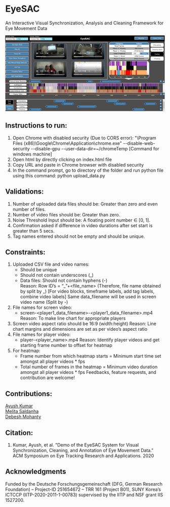 # EyeSAC
An Interactive Visual Synchronization, Analysis and Cleaning Framework for Eye Movement Data


![alt text](https://github.com/ayushGHub/EyeSAC/blob/main/teaser.JPG)

## Instructions to run:
1.	Open Chrome with disabled security (Due to CORS error): 
"\Program Files (x86)\Google\Chrome\Application\chrome.exe" --disable-web-security --disable-gpu --user-data-dir=~/chromeTemp 	[Command for windows machine]
2.	Open html by directly clicking on index.html file
3.	Copy URL and paste in Chrome browser with disabled security
4.	In the command prompt, go to directory of the folder and run python file using this command: 
python upload_data.py

## Validations:
1.	Number of uploaded data files should be: Greater than zero and even number of files.
2.	Number of video files should be: Greater than zero.
3.	Noise Threshold Input should be: A floating point number ∈ [0, 1].
4.	Confirmation asked if difference in video durations after set start is greater than 5 secs.
5.	Tag names entered should not be empty and should be unique.

## Constraints:
1.	Uploaded CSV file and video names:
	-	Should be unique
	-	Should not contain underscores (_)
	-	Data files: Should not contain hyphens (-)  
Reason: Row ID’s = “<prefix>_”+<file_name> (Therefore, file name obtained by split by _)
      [For video blocks, timeframe labels, add tag labels, combine video labels]
	 Same data_filename will be used in screen video name (Split by -)
2.	File names for screen video:
	-	screen-<player1_data_filename>-<player1_data_filename>.mp4
Reason: To make line chart for appropriate players
3.	Screen video aspect ratio should be 16:9 (width:height)
Reason: Line chart margins and dimensions are set as per video’s aspect ratio
4.	File names for player video:
	-	player-<player_name>.mp4
Reason: Identify player videos and get starting frame number to offset for heatmap 
5.	For heatmap:
	-	Frame number from which heatmap starts = Minimum start time set amongst all player videos * fps
	-	Total number of frames in the heatmap = Minimum video duration amongst all player videos * fps
Feedbacks, feature requests, and contribution are welcome!

## Contributions:
[Ayush Kumar](https://github.com/ayushGHub)  
[Melita Saldanha](https://github.com/melitasaldanha)  
[Debesh Mohanty](https://github.com/debeshm)

## Citation:
1. Kumar, Ayush, et al. "Demo of the EyeSAC System for Visual Synchronization, Cleaning, and Annotation of Eye Movement Data." ACM Symposium on Eye Tracking Research and Applications. 2020

## Acknowledgments
Funded by the Deutsche Forschungsgemeinschaft (DFG, German Research Foundation) – Project-ID 251654672 – TRR 161 (Project B01),
SUNY Korea’s ICTCCP (IITP-2020-2011-1-00783) supervised by the IITP and NSF grant IIS 1527200.
